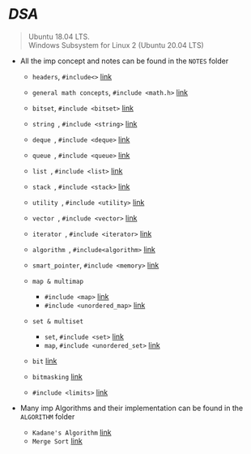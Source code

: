 # _________________________DSA_________________________

> Ubuntu 18.04 LTS.  
> Windows Subsystem for Linux 2 (Ubuntu 20.04 LTS)

* All the imp concept and notes can be found in the `NOTES` folder

    * `headers`, `#include<>` [link](NOTES/headers.md)
    * `general math concepts`, `#include <math.h>` [link](NOTES/mathematics.md) 
    * `bitset`, `#include <bitset>` [link](NOTES/bitset.md)
    * `string `, `#include <string>` [link](NOTES/string.md)
    * `deque `, `#include <deque>` [link](NOTES/deque.md)
    * `queue `, `#include <queue>` [link](NOTES/queue.md)
    * `list `, `#include <list>` [link](NOTES/list.md) 
    * `stack `, `#include <stack>` [link](NOTES/stack.md) 
    * `utility `, `#include <utility>` [link](NOTES/utility.md) 
    * `vector `, `#include <vector>` [link](NOTES/vector.md) 
    * `iterator `, `#include <iterator>` [link](NOTES/iterator.md) 
    * `algorithm `, `#include<algorithm>` [link](NOTES/algorithm.md) 
    * `smart_pointer`, `#include <memory>` [link](NOTES/smart_pointer.md) 

    * `map & multimap`
        * `#include <map>` [link](NOTES/map.md)
        * `#include <unordered_map>` [link](NOTES/map.md) 
    
    * `set & multiset`
        * `set`, `#include <set>` [link](NOTES/set.md) 
        * `map`, `#include <unordered_set>` [link](NOTES/set.md) 

    * `bit` [link](NOTES/bit.md)
    * `bitmasking` [link](NOTES/bitmasking.md)
    * `#include <limits>` [link](NOTES/limit.md) 

* Many imp Algorithms and their implementation can be found in the `ALGORITHM` folder
    
    * `Kadane's Algorithm` [link]() 
    * `Merge Sort` [link]()
